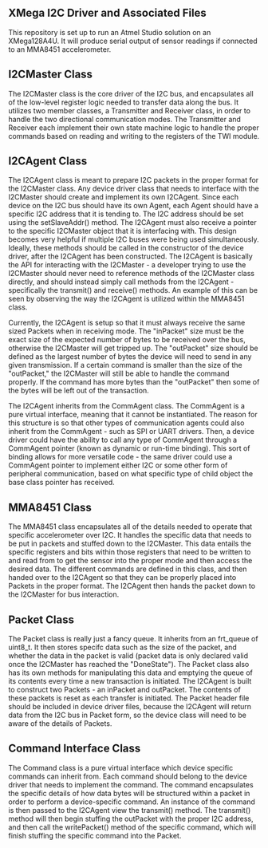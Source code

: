 ## XMega I2C Driver and Associated Files

This repository is set up to run an Atmel Studio solution on an XMega128A4U. It will produce serial output of sensor readings if connected to an MMA8451 accelerometer.

I2CMaster Class
---
The I2CMaster class is the core driver of the I2C bus, and encapsulates all of the low-level register logic needed to transfer data along the bus. It utilizes two member classes, a Transmitter and Receiver class, in order to handle the two directional communication modes. The Transmitter and Receiver each implement their own state machine logic to handle the proper commands based on reading and writing to the registers of the TWI module.

I2CAgent Class
---
The I2CAgent class is meant to prepare I2C packets in the proper format for the I2CMaster class. Any device driver class that needs to interface with the I2CMaster should create and implement its own I2CAgent. Since each device on the I2C bus should have its own Agent, each Agent should have a specific I2C address that it is tending to. The I2C address should be set using the setSlaveAddr() method. The I2CAgent must also receive a pointer to the specific I2CMaster object that it is interfacing with. This design becomes very helpful if multiple I2C buses were being used simultaneously. Ideally, these methods should be called in the constructor of the device driver, after the I2CAgent has been constructed. The I2CAgent is basically the API for interacting with the I2CMaster - a developer trying to use the I2CMaster should never need to reference methods of the I2CMaster class directly, and should instead simply call methods from the I2CAgent - specifically the transmit() and receive() methods. An example of this can be seen by observing the way the I2CAgent is utilized within the MMA8451 class.

Currently, the I2CAgent is setup so that it must always receive the same sized Packets when in receiving mode. The "inPacket" size must be the exact size of the expected number of bytes to be received over the bus, otherwise the I2CMaster will get tripped up. The "outPacket" size should be defined as the largest number of bytes the device will need to send in any given transmission. If a certain command is smaller than the size of the "outPacket," the I2CMaster will still be able to handle the command properly. If the command has more bytes than the "outPacket" then some of the bytes will be left out of the transaction.

The I2CAgent inherits from the CommAgent class. The CommAgent is a pure virtual interface, meaning that it cannot be instantiated. The reason for this structure is so that other types of communication agents could also inherit from the CommAgent - such as SPI or UART drivers. Then, a device driver could have the ability to call any type of CommAgent through a CommAgent pointer (known as dynamic or run-time binding). This sort of binding allows for more versatile code - the same driver could use a CommAgent pointer to implement either I2C or some other form of peripheral communication, based on what specific type of child object the base class pointer has received.

MMA8451 Class
---
The MMA8451 class encapsulates all of the details needed to operate that specific accelerometer over I2C. It handles the specific data that needs to be put in packets and stuffed down to the I2CMaster. This data entails the specific registers and bits within those registers that need to be written to and read from to get the sensor into the proper mode and then access the desired data. The different commands are defined in this class, and then handed over to the I2CAgent so that they can be properly placed into Packets in the proper format. The I2CAgent then hands the packet down to the I2CMaster for bus interaction.

Packet Class
---
The Packet class is really just a fancy queue. It inherits from an frt_queue of uint8_t. It then stores specifc data such as the size of the packet, and whether the data in the packet is valid (packet data is only declared valid once the I2CMaster has reached the "DoneState"). The Packet class also has its own methods for manipulating this data and emptying the queue of its contents every time a new transaction is initiated. The I2CAgent is built to construct two Packets - an inPacket and outPacket. The contents of these packets is reset as each transfer is initiated. The Packet header file should be included in device driver files, because the I2CAgent will return data from the I2C bus in Packet form, so the device class will need to be aware of the details of Packets.

Command Interface Class
---
The Command class is a pure virtual interface which device specific commands can inherit from. Each command should belong to the device driver that needs to implement the command. The command encapsulates the specific details of how data bytes will be structured within a packet in order to perform a device-specific command. An instance of the command is then passed to the I2CAgent view the transmit() method. The transmit() method will then begin stuffing the outPacket with the proper I2C address, and then call the writePacket() method of the specific command, which will finish stuffing the specific command into the Packet.

